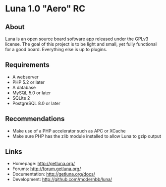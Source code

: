# Luna 1.0 "Aero" RC

## About
Luna is an open source board software app released under the GPLv3 license. The goal of this project is to be light and small, yet fully functional for a good board. Everything else is up to plugins.

## Requirements
 - A webserver
 - PHP 5.2 or later
 - A database
  - MySQL 5.0 or later 
  - SQLite 2
  - PostgreSQL 8.0 or later

## Recommendations
 - Make use of a PHP accelerator such as APC or XCache
 - Make sure PHP has the zlib module installed to allow Luna to gzip output

## Links
 - Homepage: http://getluna.org/
 - Forums: http://forum.getluna.org/
 - Documentation: http://getluna.org/docs/
 - Development: http://github.com/modernbb/luna/